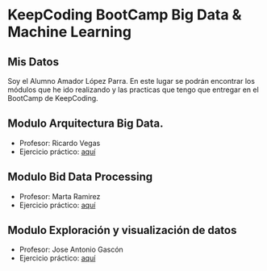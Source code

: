# KeepCoding BootCamp Big Data & Machine Learning

## Mis Datos
Soy el Alumno Amador López Parra. En este lugar se podrán encontrar los módulos que he ido realizando y las practicas que tengo que entregar en el BootCamp de KeepCoding.

## Modulo Arquitectura Big Data.

- Profesor: Ricardo Vegas
- Ejercicio práctico: [aquí](https://github.com/amadorsoy/keepCodingBootCampBDML/tree/master/bigdataarchitecture)

## Modulo Bid Data Processing
- Profesor: Marta Ramirez
- Ejercicio práctico: [aquí](https://github.com/amadorsoy/keepCodingBootCampBDML/tree/master/bigdataprocessing)

## Modulo Exploración y visualización de datos
- Profesor: Jose Antonio Gascón
- Ejercicio práctico: [aquí](https://github.com/amadorsoy/keepCodingBootCampBDML/tree/master/visualizaciondatostableau)